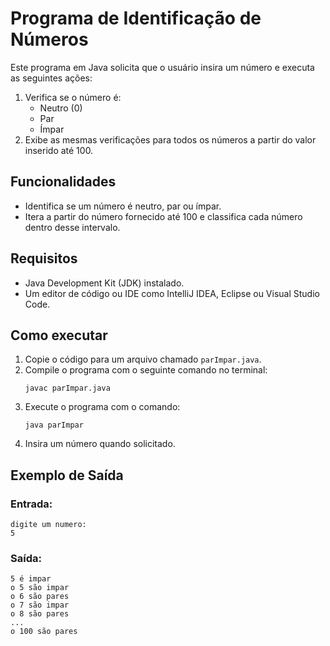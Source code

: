 # Programa de Identificação de Números

Este programa em Java solicita que o usuário insira um número e executa as seguintes ações:

1. Verifica se o número é:
   - Neutro (0)
   - Par
   - Ímpar
2. Exibe as mesmas verificações para todos os números a partir do valor inserido até 100.

## Funcionalidades

- Identifica se um número é neutro, par ou ímpar.
- Itera a partir do número fornecido até 100 e classifica cada número dentro desse intervalo.

## Requisitos

- Java Development Kit (JDK) instalado.
- Um editor de código ou IDE como IntelliJ IDEA, Eclipse ou Visual Studio Code.

## Como executar

1. Copie o código para um arquivo chamado `parImpar.java`.
2. Compile o programa com o seguinte comando no terminal:
   ```
   javac parImpar.java
   ```
3. Execute o programa com o comando:
   ```
   java parImpar
   ```
4. Insira um número quando solicitado.

## Exemplo de Saída

### Entrada:
```
digite um numero:
5
```

### Saída:
```
5 é impar
o 5 são impar
o 6 são pares
o 7 são impar
o 8 são pares
...
o 100 são pares
```


